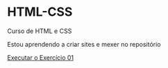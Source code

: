# HTML-CSS
Curso de HTML e CSS

Estou aprendendo a criar sites e mexer no repositório

<a href="https://kayquegabrieldearaujo.github.io/HTML-CSS/EXERCICIOS/EXEOO1/index.html"> Executar o Exercício 01 </a>